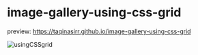 # image-gallery-using-css-grid

preview:  https://taqinasirr.github.io/image-gallery-using-css-grid


![usingCSSgrid](https://user-images.githubusercontent.com/21170527/104609040-8e3b7100-56bd-11eb-81ef-4def1fafe196.png)
